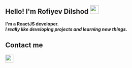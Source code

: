 ### <h2>Hello! I'm Rofiyev Dilshod <img src="https://media.giphy.com/media/hvRJCLFzcasrR4ia7z/giphy.gif" width="27px" /></h2>
<b>I'm a ReactJS developer.</b> <br />
<i><b>I really like developing projects and learning new things.</b></i><br/>
<h2>Contact me</h2>
<a href="https://www.instagram.com/rof1yev.js/" target="_blank">
  <img src="https://toppng.com/uploads/preview/ew-instagram-logo-transparent-related-keywords-logo-instagram-vector-2017-115629178687gobkrzwak.png" width="25px" />
</a>
